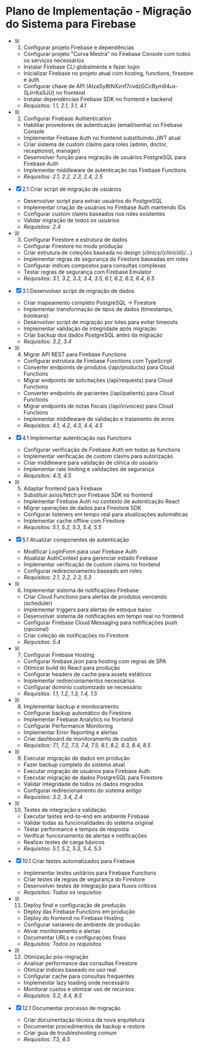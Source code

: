 # Plano de Implementação - Migração do Sistema para Firebase

- [x] 1. Configurar projeto Firebase e dependências





  - Configurar projeto "Curva Mestra" no Firebase Console com todos os serviços necessários
  - Instalar Firebase CLI globalmente e fazer login
  - Inicializar Firebase no projeto atual com hosting, functions, firestore e auth
  - Configurar chave de API (AIzaSyBtNXznf7cvdzGCcBym84ux-SjJrrKaSJU) no frontend
  - Instalar dependências Firebase SDK no frontend e backend
  - _Requisitos: 1.1, 2.1, 3.1, 4.1_

- [x] 2. Configurar Firebase Authentication





  - Habilitar provedores de autenticação (email/senha) no Firebase Console
  - Implementar Firebase Auth no frontend substituindo JWT atual
  - Criar sistema de custom claims para roles (admin, doctor, receptionist, manager)
  - Desenvolver função para migração de usuários PostgreSQL para Firebase Auth
  - Implementar middleware de autenticação nas Firebase Functions
  - _Requisitos: 2.1, 2.2, 2.3, 2.4, 2.5_

- [x] 2.1 Criar script de migração de usuários


  - Desenvolver script para extrair usuários do PostgreSQL
  - Implementar criação de usuários no Firebase Auth mantendo IDs
  - Configurar custom claims baseados nos roles existentes
  - Validar migração de todos os usuários
  - _Requisitos: 2.4_

- [x] 3. Configurar Firestore e estrutura de dados





  - Configurar Firestore no modo produção
  - Criar estrutura de coleções baseada no design (clinics/{clinicId}/...)
  - Implementar regras de segurança do Firestore baseadas em roles
  - Configurar índices compostos para consultas complexas
  - Testar regras de segurança com Firebase Emulator
  - _Requisitos: 3.1, 3.2, 3.3, 3.4, 3.5, 6.1, 6.2, 6.3, 6.4, 6.5_

- [x] 3.1 Desenvolver script de migração de dados


  - Criar mapeamento completo PostgreSQL → Firestore
  - Implementar transformação de tipos de dados (timestamps, booleans)
  - Desenvolver script de migração por lotes para evitar timeouts
  - Implementar validação de integridade após migração
  - Criar backup dos dados PostgreSQL antes da migração
  - _Requisitos: 3.2, 3.4_

- [x] 4. Migrar API REST para Firebase Functions





  - Configurar estrutura de Firebase Functions com TypeScript
  - Converter endpoints de produtos (/api/products) para Cloud Functions
  - Migrar endpoints de solicitações (/api/requests) para Cloud Functions
  - Converter endpoints de pacientes (/api/patients) para Cloud Functions
  - Migrar endpoints de notas fiscais (/api/invoices) para Cloud Functions
  - Implementar middleware de validação e tratamento de erros
  - _Requisitos: 4.1, 4.2, 4.3, 4.4, 4.5_

- [x] 4.1 Implementar autenticação nas Functions


  - Configurar verificação de Firebase Auth em todas as functions
  - Implementar verificação de custom claims para autorização
  - Criar middleware para validação de clínica do usuário
  - Implementar rate limiting e validações de segurança
  - _Requisitos: 4.3, 4.5_

- [x] 5. Adaptar frontend para Firebase





  - Substituir axios/fetch por Firebase SDK no frontend
  - Implementar Firebase Auth no contexto de autenticação React
  - Migrar operações de dados para Firestore SDK
  - Configurar listeners em tempo real para atualizações automáticas
  - Implementar cache offline com Firestore
  - _Requisitos: 5.1, 5.2, 5.3, 5.4, 5.5_

- [x] 5.1 Atualizar componentes de autenticação


  - Modificar LoginForm para usar Firebase Auth
  - Atualizar AuthContext para gerenciar estado Firebase
  - Implementar verificação de custom claims no frontend
  - Configurar redirecionamento baseado em roles
  - _Requisitos: 2.1, 2.2, 2.3, 5.3_

- [x] 6. Implementar sistema de notificações Firebase





  - Criar Cloud Functions para alertas de produtos vencendo (scheduler)
  - Implementar triggers para alertas de estoque baixo
  - Desenvolver sistema de notificações em tempo real no frontend
  - Configurar Firebase Cloud Messaging para notificações push (opcional)
  - Criar coleção de notificações no Firestore
  - _Requisitos: 5.4_

- [x] 7. Configurar Firebase Hosting





  - Configurar firebase.json para hosting com regras de SPA
  - Otimizar build do React para produção
  - Configurar headers de cache para assets estáticos
  - Implementar redirecionamentos necessários
  - Configurar domínio customizado se necessário
  - _Requisitos: 1.1, 1.2, 1.3, 1.4, 1.5_

- [x] 8. Implementar backup e monitoramento





  - Configurar backup automático do Firestore
  - Implementar Firebase Analytics no frontend
  - Configurar Performance Monitoring
  - Implementar Error Reporting e alertas
  - Criar dashboard de monitoramento de custos
  - _Requisitos: 7.1, 7.2, 7.3, 7.4, 7.5, 8.1, 8.2, 8.3, 8.4, 8.5_

- [x] 9. Executar migração de dados em produção





  - Fazer backup completo do sistema atual
  - Executar migração de usuários para Firebase Auth
  - Executar migração de dados PostgreSQL para Firestore
  - Validar integridade de todos os dados migrados
  - Configurar redirecionamento do sistema antigo
  - _Requisitos: 3.2, 3.4, 2.4_

- [x] 10. Testes de integração e validação








  - Executar testes end-to-end em ambiente Firebase
  - Validar todas as funcionalidades do sistema original
  - Testar performance e tempos de resposta
  - Verificar funcionamento de alertas e notificações
  - Realizar testes de carga básicos
  - _Requisitos: 5.1, 5.2, 5.3, 5.4, 5.5_

- [x] 10.1 Criar testes automatizados para Firebase




  - Implementar testes unitários para Firebase Functions
  - Criar testes de regras de segurança do Firestore
  - Desenvolver testes de integração para fluxos críticos
  - _Requisitos: Todos os requisitos_

- [x] 11. Deploy final e configuração de produção





  - Deploy das Firebase Functions em produção
  - Deploy do frontend no Firebase Hosting
  - Configurar variáveis de ambiente de produção
  - Ativar monitoramento e alertas
  - Documentar URLs e configurações finais
  - _Requisitos: Todos os requisitos_

- [x] 12. Otimização pós-migração





  - Analisar performance das consultas Firestore
  - Otimizar índices baseado no uso real
  - Configurar cache para consultas frequentes
  - Implementar lazy loading onde necessário
  - Monitorar custos e otimizar uso de recursos
  - _Requisitos: 5.2, 8.4, 8.5_

- [x] 12.1 Documentar processo de migração


  - Criar documentação técnica da nova arquitetura
  - Documentar procedimentos de backup e restore
  - Criar guia de troubleshooting comum
  - _Requisitos: 7.5, 8.5_